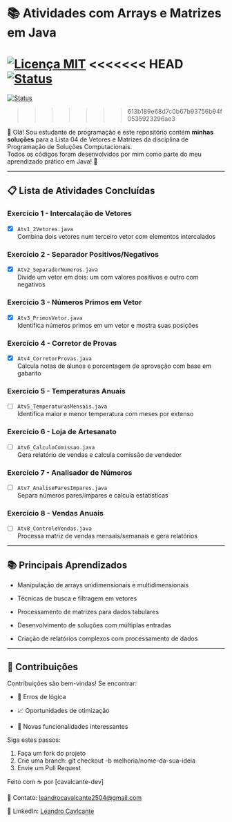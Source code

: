 # 📚 Atividades com Arrays e Matrizes em Java

[![Licença MIT](https://img.shields.io/badge/Licença-MIT-blue)](LICENSE)
<<<<<<< HEAD
[![Status](https://img.shields.io/badge/Status-Em_Andamento-yellow)](https://github.com/cavalcante-dev/PSC-Listas-Atividades/tree/main/ProfessorGlender/Lista04)
=======
[![Status](https://img.shields.io/badge/Status-Em_Andamento-yellow)](https://github.com/seu-usuario/arrays-java-atividades)
>>>>>>> 613b189e68d7c0b67b93756b94f0535923296ae3

👋 Olá! Sou estudante de programação e este repositório contém **minhas soluções** para a Lista 04 de Vetores e Matrizes da disciplina de Programação de Soluções Computacionais.  
Todos os códigos foram desenvolvidos por mim como parte do meu aprendizado prático em Java! 🚀

---

## 📋 Lista de Atividades Concluídas

### **Exercício 1 - Intercalação de Vetores**  
- [X] `Atv1_2Vetores.java`  
Combina dois vetores num terceiro vetor com elementos intercalados  

### **Exercício 2 - Separador Positivos/Negativos**  
- [X] `Atv2_SeparadorNumeros.java`  
Divide um vetor em dois: um com valores positivos e outro com negativos  

### **Exercício 3 - Números Primos em Vetor**  
- [X] `Atv3_PrimosVetor.java`  
Identifica números primos em um vetor e mostra suas posições  

### **Exercício 4 - Corretor de Provas**  
- [X] `Atv4_CorretorProvas.java`  
Calcula notas de alunos e porcentagem de aprovação com base em gabarito  

### **Exercício 5 - Temperaturas Anuais**  
- [ ] `Atv5_TemperaturasMensais.java`  
Identifica maior e menor temperatura com meses por extenso  

### **Exercício 6 - Loja de Artesanato**  
- [ ] `Atv6_CalculoComissao.java`  
Gera relatório de vendas e calcula comissão de vendedor  

### **Exercício 7 - Analisador de Números**  
- [ ] `Atv7_AnaliseParesImpares.java`  
Separa números pares/ímpares e calcula estatísticas  

### **Exercício 8 - Vendas Anuais**  
- [ ] `Atv8_ControleVendas.java`  
Processa matriz de vendas mensais/semanais e gera relatórios  

---

## 📚 Principais Aprendizados
- Manipulação de arrays unidimensionais e multidimensionais

- Técnicas de busca e filtragem em vetores

- Processamento de matrizes para dados tabulares

- Desenvolvimento de soluções com múltiplas entradas

- Criação de relatórios complexos com processamento de dados

--- 

## 🤝 Contribuições
Contribuições são bem-vindas! Se encontrar:

- 🐛 Erros de lógica

- 📈 Oportunidades de otimização

- 🧩 Novas funcionalidades interessantes

Siga estes passos:
1. Faça um fork do projeto
2. Crie uma branch: git checkout -b melhoria/nome-da-sua-ideia
3. Envie um Pull Request

Feito com ☕ por [cavalcante-dev] 

📧 Contato: leandrocavalcante2504@gmail.com

🔗 LinkedIn: [Leandro Cavlcante](https://www.linkedin.com/in/leandro-cavalcante-13a63521a/)
